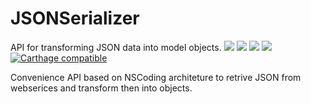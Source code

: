 # JSONSerializer
API for transforming JSON data into model objects.
![](https://img.shields.io/badge/Platform-iOS%209%2B-green.svg)
![](https://img.shields.io/badge/Xcode-7.3-blue.svg)
![](https://img.shields.io/badge/Language-Swift-orange.svg)
![](https://img.shields.io/badge/Compatible-ObjC-0055ff.svg)
[![Carthage compatible](https://img.shields.io/badge/Carthage-compatible-4BC51D.svg?style=flat)](https://github.com/Carthage/Carthage) 

Convenience API based on NSCoding architeture to retrive JSON from webserices and transform then into objects.
